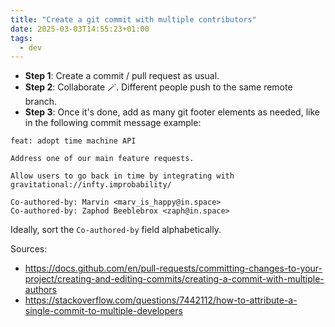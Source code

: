 ```yaml
---
title: "Create a git commit with multiple contributors"
date: 2025-03-03T14:55:23+01:00
tags:
  - dev
---
```


* **Step 1**: Create a commit / pull request as usual.
* **Step 2**: Collaborate 🪄. Different people push to the same remote branch.
* **Step 3**: Once it's done, add as many git footer elements as needed, like in
  the following commit message example:

```
feat: adopt time machine API

Address one of our main feature requests.

Allow users to go back in time by integrating with gravitational://infty.improbability/

Co-authored-by: Marvin <marv_is_happy@in.space>
Co-authored-by: Zaphod Beeblebrox <zaph@in.space>
```

Ideally, sort the `Co-authored-by` field alphabetically.

Sources:

- https://docs.github.com/en/pull-requests/committing-changes-to-your-project/creating-and-editing-commits/creating-a-commit-with-multiple-authors
- https://stackoverflow.com/questions/7442112/how-to-attribute-a-single-commit-to-multiple-developers
